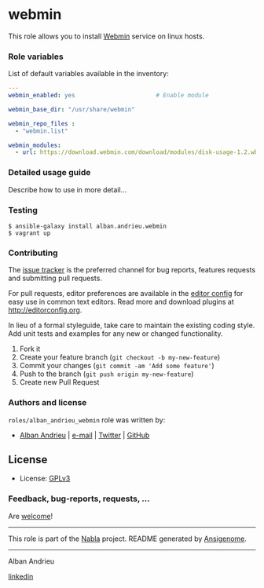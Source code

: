 
# webmin

This role allows you to install [Webmin](http://www.webmin.com) service on linux hosts.

### Role variables

List of default variables available in the inventory:

```YAML
---
webmin_enabled: yes                       # Enable module

webmin_base_dir: "/usr/share/webmin"

webmin_repo_files :
  - "webmin.list"

webmin_modules:
  - url: https://download.webmin.com/download/modules/disk-usage-1.2.wbm.gz

```

### Detailed usage guide

Describe how to use in more detail...

### Testing
```shell
$ ansible-galaxy install alban.andrieu.webmin
$ vagrant up
```

### Contributing

The [issue tracker](https://github.com/AlbanAndrieu/ansible-webmin/issues) is the preferred channel for bug reports, features requests and submitting pull requests.

For pull requests, editor preferences are available in the [editor config](.editorconfig) for easy use in common text editors. Read more and download plugins at <http://editorconfig.org>.

In lieu of a formal styleguide, take care to maintain the existing coding style. Add unit tests and examples for any new or changed functionality.

1. Fork it
2. Create your feature branch (`git checkout -b my-new-feature`)
3. Commit your changes (`git commit -am 'Add some feature'`)
4. Push to the branch (`git push origin my-new-feature`)
5. Create new Pull Request

### Authors and license

`roles/alban_andrieu_webmin` role was written by:

- [Alban Andrieu](fr.linkedin.com/in/nabla/) | [e-mail](mailto:alban.andrieu@free.fr) | [Twitter](https://twitter.com/AlbanAndrieu) | [GitHub](https://github.com/AlbanAndrieu)

License
-------

- License: [GPLv3](https://tldrlegal.com/license/gnu-general-public-license-v3-%28gpl-3%29)

### Feedback, bug-reports, requests, ...

Are [welcome](https://github.com/AlbanAndrieu/ansible-webmin/issues)!

***

This role is part of the [Nabla](https://github.com/AlbanAndrieu) project.
README generated by [Ansigenome](https://github.com/nickjj/ansigenome/).

***

Alban Andrieu

[linkedin](fr.linkedin.com/in/nabla/)
